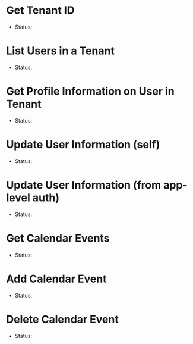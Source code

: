 # Get Tenant ID
- Status:

# List Users in a Tenant
- Status:

# Get Profile Information on User in Tenant
- Status:

# Update User Information (self)
- Status:

# Update User Information (from app-level auth)
- Status:

# Get Calendar Events
- Status:

# Add Calendar Event
- Status:

# Delete Calendar Event
- Status: